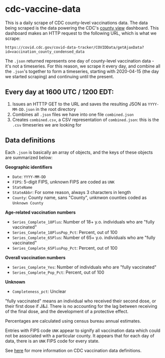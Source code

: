 # cdc-vaccine-data

This is a daily scrape of CDC county-level vaccinations data. The data being
scraped is the data powering the CDC's [county view][cv] dashboard. This 
dashboard makes an HTTP request to the following URL, which is what we scrape:

```
https://covid.cdc.gov/covid-data-tracker/COVIDData/getAjaxData?id=vaccination_county_condensed_data
```

The `.json` returned represents one day of county-level vaccination data -
it's not a timeseries. For this reason, we scrape it every day, and combine
all the `.json`'s together to form a timeseries, starting with 2020-04-15 (the
day we started scraping) and continuing until the present.

## Every day at 1600 UTC / 1200 EDT:

1. Issues an HTTTP GET to the URL and saves the resulting JSON as `YYYY-MM-DD.json` in the root directory
2. Combines all `.json` files we have into one file `combined.json`
3. Creates `combined.csv`, a CSV representation of  `combined.json`: this is the `.csv` timeseries we are looking for

## Data definitions

Each `.json` is basically an array of objects, and the keys of these objects are
summarized below:

**Geographic identifiers**

- `Date`: `YYYY-MM-DD`
- `FIPS`: 5-digit FIPS, unknown FIPS are coded as `UNK`
- `StateName`
- `StateAbbr`: For some reason, always 3 characters in length
- `County`: County name, sans "County", unknwon counties coded as `Unknown County`

**Age-related vaccination numbers**

- `Series_Complete_18Plus`: Number of 18+ y.o. individuals who are "fully vaccinated"
- `Series_Complete_18PlusPop_Pct`: Percent, out of 100
- `Series_Complete_65Plus`: Number of 65+ y.o. individuals who are "fully vaccinated"
- `Series_Complete_65PlusPop_Pct`: Percent, out of 100

**Overall vaccination numbers**

- `Series_Complete_Yes`: Number of individuals who are "fully vaccinated"
- `Series_Complete_Pop_Pct`: Percent, out of 100

**Unknown**

- `Completeness_pct`: Unclear

"fully vaccinated" means an individual who received their second dose, or their
first dose if J&J. There is no accounting for the lag between receiving of the
final dose, and the development of a protective effect.

Percentages are calculated using census bureau annual estimates.

Entries with FIPS code `UNK` appear to signify all vaccination data which could
not be associated with a particular county. It appears that for each day of data,
there is an `UNK` FIPS code for every state.

See [here][datadefs] for more information on CDC vaccination data definitions.

[cv]: https://covid.cdc.gov/covid-data-tracker/#county-view
[datadefs]: https://www.cdc.gov/coronavirus/2019-ncov/vaccines/distributing/reporting-counties.html
